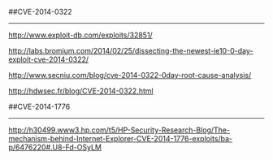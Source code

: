 ##CVE-2014-0322
__________________
http://www.exploit-db.com/exploits/32851/

http://labs.bromium.com/2014/02/25/dissecting-the-newest-ie10-0-day-exploit-cve-2014-0322/

http://www.secniu.com/blog/cve-2014-0322-0day-root-cause-analysis/

http://hdwsec.fr/blog/CVE-2014-0322.html


##CVE-2014-1776
__________________
http://h30499.www3.hp.com/t5/HP-Security-Research-Blog/The-mechanism-behind-Internet-Explorer-CVE-2014-1776-exploits/ba-p/6476220#.U8-Fd-OSyLM
